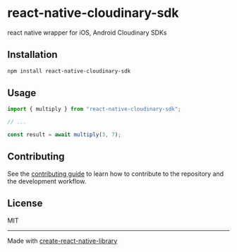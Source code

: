 # react-native-cloudinary-sdk
react native wrapper for iOS, Android Cloudinary SDKs
## Installation

```sh
npm install react-native-cloudinary-sdk
```

## Usage

```js
import { multiply } from "react-native-cloudinary-sdk";

// ...

const result = await multiply(3, 7);
```

## Contributing

See the [contributing guide](CONTRIBUTING.md) to learn how to contribute to the repository and the development workflow.

## License

MIT

---

Made with [create-react-native-library](https://github.com/callstack/react-native-builder-bob)
